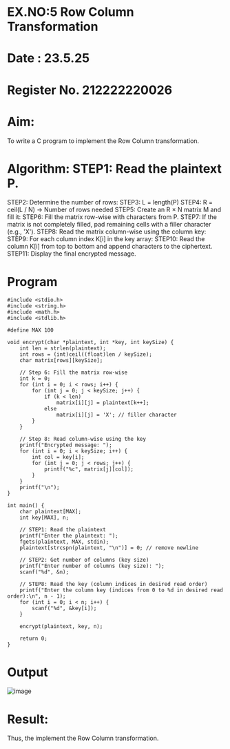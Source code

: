 # EX.NO:5 Row Column Transformation
# Date : 23.5.25
# Register No. 212222220026
# Aim: 
To write a C program to implement the Row Column transformation.


# Algorithm: STEP1: Read the plaintext P.
STEP2: Determine the number of rows:
STEP3: L = length(P)
STEP4: R = ceil(L / N) → Number of rows needed
STEP5: Create an R × N matrix M and fill it:
STEP6: Fill the matrix row-wise with characters from P.
STEP7: If the matrix is not completely filled, pad remaining cells with a filler character (e.g., 'X').
STEP8: Read the matrix column-wise using the column key:
STEP9: For each column index K[i] in the key array:
STEP10: Read the column K[i] from top to bottom and append characters to the ciphertext.
STEP11: Display the final encrypted message.



# Program
```
#include <stdio.h>
#include <string.h>
#include <math.h>
#include <stdlib.h>

#define MAX 100

void encrypt(char *plaintext, int *key, int keySize) {
    int len = strlen(plaintext);
    int rows = (int)ceil((float)len / keySize);
    char matrix[rows][keySize];

    // Step 6: Fill the matrix row-wise
    int k = 0;
    for (int i = 0; i < rows; i++) {
        for (int j = 0; j < keySize; j++) {
            if (k < len)
                matrix[i][j] = plaintext[k++];
            else
                matrix[i][j] = 'X'; // filler character
        }
    }

    // Step 8: Read column-wise using the key
    printf("Encrypted message: ");
    for (int i = 0; i < keySize; i++) {
        int col = key[i];
        for (int j = 0; j < rows; j++) {
            printf("%c", matrix[j][col]);
        }
    }
    printf("\n");
}

int main() {
    char plaintext[MAX];
    int key[MAX], n;

    // STEP1: Read the plaintext
    printf("Enter the plaintext: ");
    fgets(plaintext, MAX, stdin);
    plaintext[strcspn(plaintext, "\n")] = 0; // remove newline

    // STEP2: Get number of columns (key size)
    printf("Enter number of columns (key size): ");
    scanf("%d", &n);

    // STEP8: Read the key (column indices in desired read order)
    printf("Enter the column key (indices from 0 to %d in desired read order):\n", n - 1);
    for (int i = 0; i < n; i++) {
        scanf("%d", &key[i]);
    }

    encrypt(plaintext, key, n);

    return 0;
}
```
# Output
![image](https://github.com/user-attachments/assets/dcf8b883-41c2-4c8c-8fe7-68d278424149)


# Result:
Thus, the implement the Row Column transformation.

